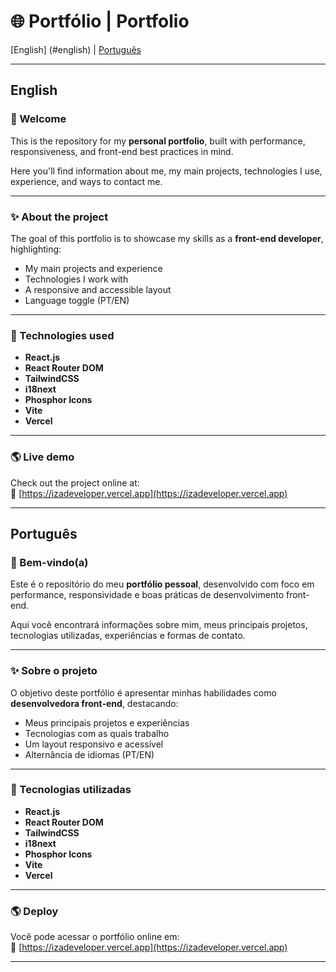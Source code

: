 # 🌐 Portfólio | Portfolio

[English] (#english) | [Português](#português)

---

## English

### 👋 Welcome

This is the repository for my **personal portfolio**, built with performance, responsiveness, and front-end best practices in mind.

Here you'll find information about me, my main projects, technologies I use, experience, and ways to contact me.

---

### ✨ About the project

The goal of this portfolio is to showcase my skills as a **front-end developer**, highlighting:

- My main projects and experience
- Technologies I work with
- A responsive and accessible layout
- Language toggle (PT/EN)

---

### 🚀 Technologies used

- **React.js**
- **React Router DOM**
- **TailwindCSS**
- **i18next**
- **Phosphor Icons**
- **Vite**
- **Vercel**

---

### 🌎 Live demo

Check out the project online at:  
🔗 [https://izadeveloper.vercel.app](https://izadeveloper.vercel.app)

---


## Português

### 👋 Bem-vindo(a)

Este é o repositório do meu **portfólio pessoal**, desenvolvido com foco em performance, responsividade e boas práticas de desenvolvimento front-end.

Aqui você encontrará informações sobre mim, meus principais projetos, tecnologias utilizadas, experiências e formas de contato.

---

### ✨ Sobre o projeto

O objetivo deste portfólio é apresentar minhas habilidades como **desenvolvedora front-end**, destacando:

- Meus principais projetos e experiências
- Tecnologias com as quais trabalho
- Um layout responsivo e acessível
- Alternância de idiomas (PT/EN)

---

### 🚀 Tecnologias utilizadas

- **React.js**
- **React Router DOM**
- **TailwindCSS**
- **i18next**
- **Phosphor Icons**
- **Vite**
- **Vercel**

---

### 🌎 Deploy

Você pode acessar o portfólio online em:  
🔗 [https://izadeveloper.vercel.app](https://izadeveloper.vercel.app)

---